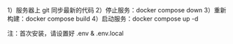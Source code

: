 1）服务器上 git 同步最新的代码
2）停止服务：docker compose down
3）重新构建：docker compose build
4）启动服务：docker compose up -d


注：首次安装，请设置好 .env & .env.local
